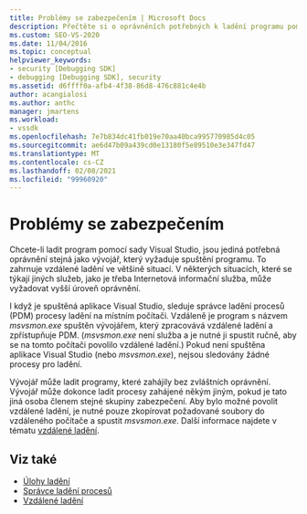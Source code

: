 ```yaml
---
title: Problémy se zabezpečením | Microsoft Docs
description: Přečtěte si o oprávněních potřebných k ladění programu pomocí sady Visual Studio, včetně vzdáleného ladění a situací, které zahrnují další služby.
ms.custom: SEO-VS-2020
ms.date: 11/04/2016
ms.topic: conceptual
helpviewer_keywords:
- security [Debugging SDK]
- debugging [Debugging SDK], security
ms.assetid: d6ffff0a-afb4-4f38-86d8-476c881c4e4b
author: acangialosi
ms.author: anthc
manager: jmartens
ms.workload:
- vssdk
ms.openlocfilehash: 7e7b834dc41fb019e70aa40bca995770985d4c05
ms.sourcegitcommit: ae6d47b09a439cd0e13180f5e89510e3e347fd47
ms.translationtype: MT
ms.contentlocale: cs-CZ
ms.lasthandoff: 02/08/2021
ms.locfileid: "99960920"
---
```

# <a name="security-issues"></a>Problémy se zabezpečením
Chcete-li ladit program pomocí sady Visual Studio, jsou jediná potřebná oprávnění stejná jako vývojář, který vyžaduje spuštění programu. To zahrnuje vzdálené ladění ve většině situací. V některých situacích, které se týkají jiných služeb, jako je třeba Internetová informační služba, může vyžadovat vyšší úroveň oprávnění.

 I když je spuštěná aplikace Visual Studio, sleduje správce ladění procesů (PDM) procesy ladění na místním počítači. Vzdáleně je program s názvem *msvsmon.exe* spuštěn vývojářem, který zpracovává vzdálené ladění a zpřístupňuje PDM. (*msvsmon.exe* není služba a je nutné ji spustit ručně, aby se na tomto počítači povolilo vzdálené ladění.) Pokud není spuštěna aplikace Visual Studio (nebo *msvsmon.exe*), nejsou sledovány žádné procesy pro ladění.

 Vývojář může ladit programy, které zahájily bez zvláštních oprávnění. Vývojář může dokonce ladit procesy zahájené někým jiným, pokud je tato jiná osoba členem stejné skupiny zabezpečení. Aby bylo možné povolit vzdálené ladění, je nutné pouze zkopírovat požadované soubory do vzdáleného počítače a spustit *msvsmon.exe*. Další informace najdete v tématu [vzdálené ladění](../../debugger/remote-debugging.md).

## <a name="see-also"></a>Viz také
- [Úlohy ladění](../../extensibility/debugger/debugging-tasks.md)
- [Správce ladění procesů](../../extensibility/debugger/process-debug-manager.md)
- [Vzdálené ladění](../../debugger/remote-debugging.md)

